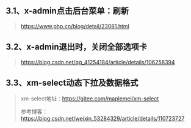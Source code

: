 ## 3.1、x-admin点击后台菜单：刷新

> https://www.php.cn/blog/detail/23081.html





## 3.2、x-admin退出时，关闭全部选项卡

> https://blog.csdn.net/qq_41254184/article/details/106258394



## 3.3、xm-select动态下拉及数据格式

> xm-select地址：https://gitee.com/maplemei/xm-select
>
> 参考博客：https://blog.csdn.net/weixin_53284329/article/details/110723727
